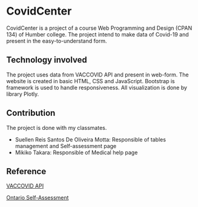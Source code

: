 # CovidCenter
CovidCenter is a project of a course Web Programming and Design (CPAN 134) of Humber college. The project intend to make data of Covid-19 and present in the easy-to-understand form.

## Technology involved
The project uses data from VACCOVID API and present in web-form. The website is created in basic HTML, CSS and JavaScript. Bootstrap is framework is used to handle responsiveness. All visualization is done by library Plotly.

## Contribution
The project is done with my classmates.
* Suellen Reis Santos De Oliveira Motta: Responsible of tables management and Self-assessment page
* Mikiko Takara: Responsible of Medical help page

## Reference
[VACCOVID API](https://rapidapi.com/vaccovidlive-vaccovidlive-default/api/vaccovid-coronavirus-vaccine-and-treatment-tracker/)

[Ontario Self-Assessment](https://www.ontario.ca/self-assessment/)